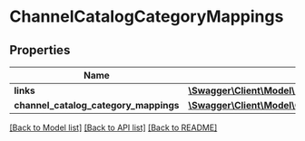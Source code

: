 # ChannelCatalogCategoryMappings

## Properties
Name | Type | Description | Notes
------------ | ------------- | ------------- | -------------
**links** | [**\Swagger\Client\Model\BeezUPCommonLink2[]**](BeezUPCommonLink2.md) |  | 
**channel_catalog_category_mappings** | [**\Swagger\Client\Model\ChannelCatalogCategoryMappingInfo[]**](ChannelCatalogCategoryMappingInfo.md) |  | 

[[Back to Model list]](../README.md#documentation-for-models) [[Back to API list]](../README.md#documentation-for-api-endpoints) [[Back to README]](../README.md)


